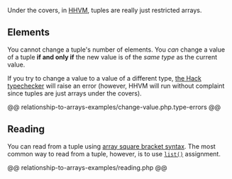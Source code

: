 Under the covers, in [HHVM](/hhvm/), tuples are really just restricted arrays. 

## Elements

You cannot change a tuple's number of elements. You *can* change a value of a tuple **if and only if** the new value is of the *same type* as the current value.

If you try to change a value to a value of a different type, [the Hack typechecker](hack/typechecker/introduction) will raise an error (however, HHVM will run without complaint since tuples are just arrays under the covers).

@@ relationship-to-arrays-examples/change-value.php.type-errors @@

## Reading

You can read from a tuple using [array square bracket syntax](http://php.net/manual/en/language.types.array.php). The most common way to read from a tuple, however, is to use [`list()`](http://php.net/manual/en/function.list.php) assignment.  

@@ relationship-to-arrays-examples/reading.php @@
